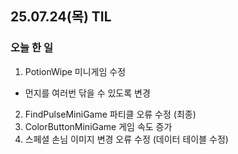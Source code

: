 ## 25.07.24(목) TIL

### 오늘 한 일
1. PotionWipe 미니게임 수정
  - 먼지를 여러번 닦을 수 있도록 변경
2. FindPulseMiniGame 파티클 오류 수정 (최종)
3. ColorButtonMiniGame 게임 속도 증가
4. 스페셜 손님 이미지 변경 오류 수정 (데이터 테이블 수정)

